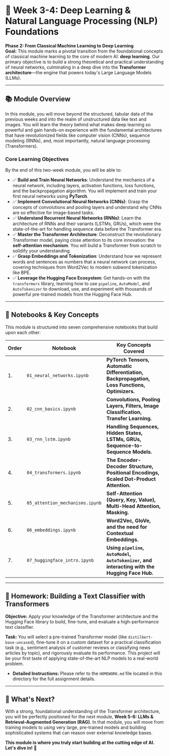 # 📖 Week 3-4: Deep Learning & Natural Language Processing (NLP) Foundations

**Phase 2: From Classical Machine Learning to Deep Learning**  
**Goal:** This module marks a pivotal transition from the foundational concepts of classical machine learning to the core of modern AI: **deep learning**. Our primary objective is to build a strong theoretical and practical understanding of neural networks, culminating in a deep dive into the **Transformer architecture**—the engine that powers today's Large Language Models (LLMs).

---

## 📚 Module Overview

In this module, you will move beyond the structured, tabular data of the previous weeks and into the realm of unstructured data like text and images. You will learn the theory behind what makes deep learning so powerful and gain hands-on experience with the fundamental architectures that have revolutionized fields like computer vision (CNNs), sequence modeling (RNNs), and, most importantly, natural language processing (Transformers).

### Core Learning Objectives
By the end of this two-week module, you will be able to:
- ✅ **Build and Train Neural Networks**: Understand the mechanics of a neural network, including layers, activation functions, loss functions, and the backpropagation algorithm. You will implement and train your first neural networks using **PyTorch**.
- ✅ **Implement Convolutional Neural Networks (CNNs)**: Grasp the concepts of convolutions and pooling layers and understand why CNNs are so effective for image-based tasks.
- ✅ **Understand Recurrent Neural Networks (RNNs)**: Learn the architecture of RNNs and their variants (LSTMs, GRUs), which were the state-of-the-art for handling sequence data before the Transformer era.
- ✅ **Master the Transformer Architecture**: Deconstruct the revolutionary Transformer model, paying close attention to its core innovation: the **self-attention mechanism**. You will build a Transformer from scratch to solidify your understanding.
- ✅ **Grasp Embeddings and Tokenization**: Understand how we represent words and sentences as numbers that a neural network can process, covering techniques from Word2Vec to modern subword tokenization like BPE.
- ✅ **Leverage the Hugging Face Ecosystem**: Get hands-on with the `transformers` library, learning how to use `pipeline`, `AutoModel`, and `AutoTokenizer` to download, use, and experiment with thousands of powerful pre-trained models from the Hugging Face Hub.

---

## 📓 Notebooks & Key Concepts

This module is structured into seven comprehensive notebooks that build upon each other:

| Order | Notebook                            | Key Concepts Covered                                       |
|-------|-------------------------------------|------------------------------------------------------------|
| 1.    | `01_neural_networks.ipynb`          | **PyTorch Tensors, Automatic Differentiation, Backpropagation, Loss Functions, Optimizers.** |
| 2.    | `02_cnn_basics.ipynb`               | **Convolutions, Pooling Layers, Filters, Image Classification, Transfer Learning.** |
| 3.    | `03_rnn_lstm.ipynb`                 | **Handling Sequences, Hidden States, LSTMs, GRUs, Sequence-to-Sequence Models.** |
| 4.    | `04_transformers.ipynb`             | **The Encoder-Decoder Structure, Positional Encodings, Scaled Dot-Product Attention.** |
| 5.    | `05_attention_mechanisms.ipynb`     | **Self-Attention (Query, Key, Value), Multi-Head Attention, Masking.** |
| 6.    | `06_embeddings.ipynb`               | **Word2Vec, GloVe, and the need for Contextual Embeddings.** |
| 7.    | `07_huggingface_intro.ipynb`        | **Using `pipeline`, `AutoModel`, `AutoTokenizer`, and interacting with the Hugging Face Hub.** |

---

## 📝 Homework: Building a Text Classifier with Transformers

**Objective:** Apply your knowledge of the Transformer architecture and the Hugging Face library to build, fine-tune, and evaluate a high-performance text classifier.

**Task:**
You will select a pre-trained Transformer model (like `distilbert-base-uncased`), fine-tune it on a custom dataset for a practical classification task (e.g., sentiment analysis of customer reviews or classifying news articles by topic), and rigorously evaluate its performance. This project will be your first taste of applying state-of-the-art NLP models to a real-world problem.

- **Detailed Instructions:** Please refer to the `HOMEWORK.md` file located in this directory for the full assignment details.

---

## 🎯 What's Next?

With a strong, foundational understanding of the Transformer architecture, you will be perfectly positioned for the next module, **Week 5-6: LLMs & Retrieval-Augmented Generation (RAG)**. In that module, you will move from training models to *using* very large, pre-trained models and building sophisticated systems that can reason over external knowledge bases.

**This module is where you truly start building at the cutting edge of AI. Let's dive in!** 🧠